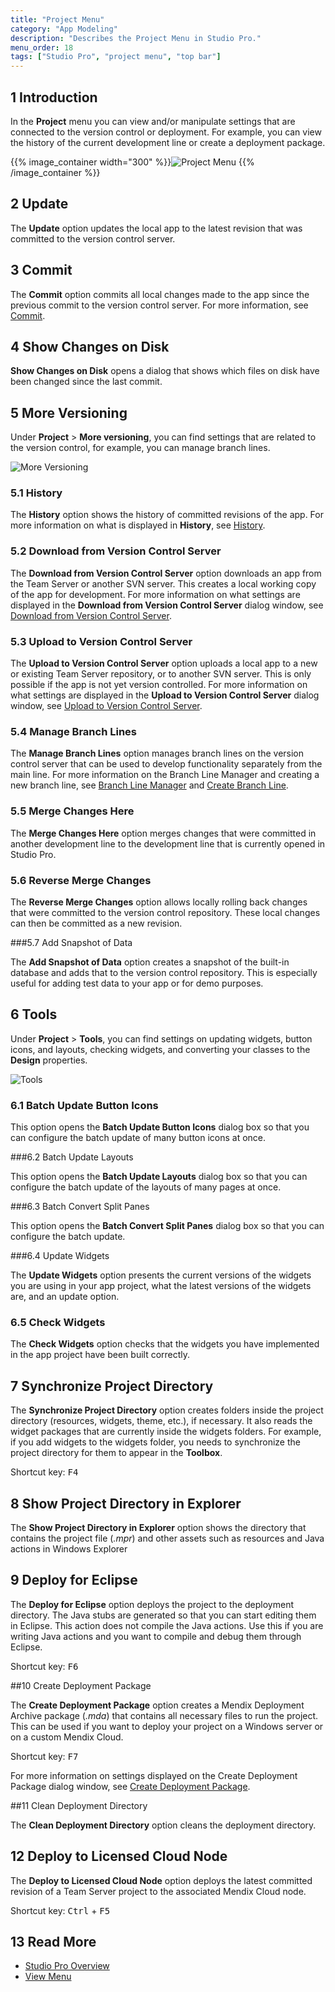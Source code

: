 ```yaml
---
title: "Project Menu"
category: "App Modeling"
description: "Describes the Project Menu in Studio Pro."
menu_order: 18
tags: ["Studio Pro", "project menu", "top bar"]
---
```


## 1 Introduction

In the **Project** menu you can view and/or manipulate settings that are connected to the version control or deployment. For example, you can view the history of the current development line or create a deployment package.

{{% image_container width="300" %}}![Project Menu](attachments/project-menu/project-menu.png)
{{% /image_container %}}

## 2 Update

The **Update** option updates the local app to the latest revision that was committed to the version control server.

## 3 Commit

The **Commit** option commits all local changes made to the app since the previous commit to the version control server. For more information, see [Commit](commit-dialog).

## 4 Show Changes on Disk

**Show Changes on Disk** opens a dialog that shows which files on disk have been changed since the last commit.  

## 5 More Versioning

Under **Project** > **More versioning**, you can find settings that are related to the version control, for example, you can manage branch lines. 

![More Versioning](attachments/project-menu/more-versioning.png)

### 5.1 History

The **History** option shows the history of committed revisions of the app. For more information on what is displayed in **History**, see [History](history-dialog).

### 5.2 Download from Version Control Server

The **Download from Version Control Server** option downloads an app from the Team Server or another SVN server. This creates a local working copy of the app for development. For more information on what settings are displayed in the **Download from Version Control Server** dialog window, see [Download from Version Control Server](download-from-version-control-dialog).

### 5.3 Upload to Version Control Server

The **Upload to Version Control Server** option uploads a local app to a new or existing Team Server repository, or to another SVN server. This is only possible if the app is not yet version controlled. For more information on what settings are displayed in the **Upload to Version Control Server** dialog window, see [Upload to Version Control Server](upload-to-version-control-dialog).

### 5.4 Manage Branch Lines

The **Manage Branch Lines** option manages branch lines on the version control server that can be used to develop functionality separately from the main line. For more information on the Branch Line Manager and creating a new branch line, see [Branch Line Manager](branch-line-manager-dialog) and [Create Branch Line](create-branch-line-dialog). 

### 5.5 Merge Changes Here

The **Merge Changes Here** option merges changes that were committed in another development line to the development line that is currently opened in Studio Pro.

### 5.6 Reverse Merge Changes

The **Reverse Merge Changes** option allows locally rolling back changes that were committed to the version control repository. These local changes can then be committed as a new revision.

###5.7 Add Snapshot of Data

The **Add Snapshot of Data** option creates a snapshot of the built-in database and adds that to the version control repository. This is especially useful for adding test data to your app or for demo purposes.

## 6 Tools

Under **Project** > **Tools**, you can find settings on updating widgets, button icons, and layouts, checking widgets, and converting your classes to the **Design** properties.  

![Tools](attachments/project-menu/tools.png)

### 6.1 Batch Update Button Icons

This option opens the **Batch Update Button Icons** dialog box so that you can configure the batch update of many button icons at once.

###6.2 Batch Update Layouts

This option opens the **Batch Update Layouts** dialog box so that you can configure the batch update of the layouts of many pages at once.

###6.3 Batch Convert Split Panes

This option opens the **Batch Convert Split Panes** dialog box so that you can configure the batch update.

###6.4 Update Widgets

The **Update Widgets** option presents the current versions of the widgets you are using in your app project, what the latest versions of the widgets are, and an update option.

### 6.5 Check Widgets

The **Check Widgets** option checks that the widgets you have implemented in the app project have been built correctly.

## 7 Synchronize Project Directory

The **Synchronize Project Directory** option creates folders inside the project directory (resources, widgets, theme, etc.), if necessary. It also reads the widget packages that are currently inside the widgets folders. For example, if you add widgets to the widgets folder, you needs to synchronize the project directory for them to appear in the **Toolbox**.

Shortcut key: <kbd>F4</kbd>

## 8 Show Project Directory in Explorer

The **Show Project Directory in Explorer** option shows the directory that contains the project file (*.mpr*) and other assets such as resources and Java actions in Windows Explorer

## 9 Deploy for Eclipse

The **Deploy for Eclipse** option deploys the project to the deployment directory. The Java stubs are generated so that you can start editing them in Eclipse. This action does not compile the Java actions. Use this if you are writing Java actions and you want to compile and debug them through Eclipse.

Shortcut key: <kbd>F6</kbd>

##10 Create Deployment Package

The **Create Deployment Package** option creates a Mendix Deployment Archive package (*.mda*) that contains all necessary files to run the project. This can be used if you want to deploy your project on a Windows server or on a custom Mendix Cloud.

Shortcut key:  <kbd>F7</kbd>

For more information on settings displayed on the Create Deployment Package dialog window, see [Create Deployment Package](create-deployment-package-dialog).

##11 Clean Deployment Directory

The **Clean Deployment Directory** option cleans the deployment directory.

## 12 Deploy to Licensed Cloud Node

The **Deploy to Licensed Cloud Node** option deploys the latest committed revision of a Team Server project to the associated Mendix Cloud node.

Shortcut key:  <kbd>Ctrl</kbd> + <kbd>F5</kbd>

## 13 Read More

* [Studio Pro Overview](studio-pro-overview)
* [View Menu](view-menu)